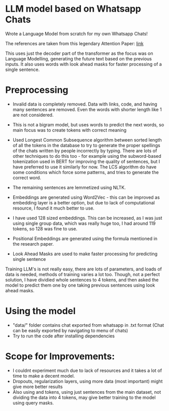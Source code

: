 # LLM model based on Whatsapp Chats

Wrote a Language Model from scratch for my own Whatsapp Chats!

The references are taken from this legendary Attention Paper: [link](https://arxiv.org/pdf/1706.03762.pdf)

This uses just the decoder part of the transformer as the focus was on Language Modelling, generating the future text based on the previous inputs. It also uses words with look ahead masks for faster processing of a single sentence.

# Preprocessing
- Invalid data is completely removed. Data with links, code, and having many sentences are removed. Even the words with shorter length like 1 are not considered.
- This is not a bigram model, but uses words to predict the next words, so main focus was to create tokens with correct meaning
- Used Longest Common Subsequence algorithm between sorted length of all the tokens in the database to try to generate the proper spellings of the chats written by people incorrectly by typing. There are lots of other techniques to do this too - for example using the subword-based tokenization used in BERT for improving the quality of sentences, but I have preferred to use it similarly for now. The LCS algorithm do have some conditions which force some patterns, and tries to generate the correct word.
- The remaining sentences are lemmetized using NLTK.

- Embeddings are generated using Word2Vec - this can be improved as embedding layer is a better option, but due to lack of computational resource, I found it much better to use.
- I have used 128 sized embeddings. This can be increased, as I was just using single group data, which was really huge too, I had around 119 tokens, so 128 was fine to use.
- Positional Embeddings are generated using the formula mentioned in the research paper.
- Look Ahead Masks are used to make faster processing for predicting single sentence

Training LLM's is not really easy, there are lots of parameters, and loads of data is needed, methods of training varies a lot too. Though, not a perfect solution, I have dividied whole sentences to 4 tokens, and then asked the model to predict them one by one taking previous sentences using look ahead masks.

# Using the model
- "data/" folder contains chat exported from whatsapp in .txt format (Chat can be easily exported by navigating to menu of chats)
- Try to run the code after installing dependencies

# Scope for Improvements:
- I couldnt experiment much due to lack of resources and it takes a lot of time to make a decent model.
- Dropouts, regularization layers, using more data (most important) might give more better results
- Also using <start> and <end> tokens, using just sentences from the main dataset, not dividing the data into 4 tokens, may give better training to the model using query masks.

